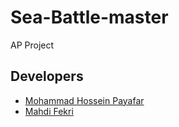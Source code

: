 # Sea-Battle-master
AP Project

## Developers

* [Mohammad Hossein Payafar](https://github.com/Paya38)
* [Mahdi Fekri](https://github.com/meitiii)
